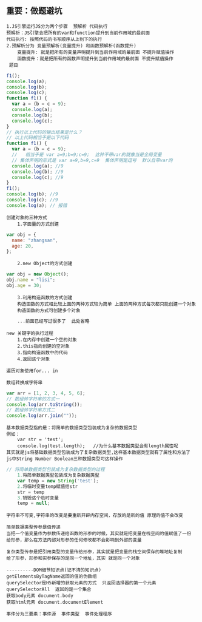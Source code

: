## 重要：做题避坑

    1.JS引擎运行JS分为两个步骤  预解析 代码执行
    预解析：JS引擎会把所有的var和function提升到当前作用域的最前面
    代码执行: 按照代码的书写顺序从上到下的执行
    2.预解析分为 变量预解析(变量提升) 和函数预解析(函数提升)
        变量提升: 就是把所有的变量声明提升到当前作用域的最前面 不提升赋值操作
        函数提升：就是把所有的函数声明提升到当前作用域的最前面 不提升赋值操作
     题目

```js
f1();
console.log(a);
console.log(b);
console.log(c);
function f1() {
  var a = (b = c = 9);
  console.log(a);
  console.log(b);
  console.log(c);
}
// 执行以上代码的输出结果是什么？
// 以上代码相当于是以下代码
function f1() {
  var a = (b = c = 9);
  //   相当于是 var a=9;b=9;c=9;  这种不带var的就像当是全局变量
  // 集体声明的形式是 var a=9,b=9,c=9  集体声明是逗号  默认自带var的
  console.log(a); //9
  console.log(b); //9
  console.log(c); //9
}
f1();
console.log(b); //9
console.log(c); //9
console.log(a); // 报错
```

    创建对象的三种方式
        1.字面量的方式创建

```js
var obj = {
  name: "zhangsan",
  age: 20,
};
```

        2.new Object的方式创建

```js
var obj = new Object();
obj.name = "lisi";
obj.age = 30;
```

        3.利用构造函数的方式创建
        构造函数的方式相比较上面的两种方式较为简单 上面的两种方式每次都只能创建一个对象
        构造函数的方式可创建多个对象

```js
    ...前面已经写过很多了  此处省略
```

    new 关键字的执行过程
        1.在内存中创建一个空的对象
        2.this指向创建的空对象
        3.指向构造函数中的代码
        4.返回这个对象

    遍历对象使用for... in

    数组转换成字符串

```js
var arr = [1, 2, 3, 4, 5, 6];
// 数组转字符串的方式一
console.log(arr.toString());
// 数组转字符串方式二
console.log(arr.join(""));
```

    基本数据类型指的是：将简单的数据类型包装成为复杂的数据类型
    例如：
        var str = 'test';
        console.log(test.length);   //为什么基本数据类型会有length属性呢
    其实就是js将基础数据类型包装成为了复杂数据类型,这样基本数据类型就有了属性和方法了
    js中String Number Boolean三种数据类型可这样操作

```js
// 将简单数据类型包装成为复杂数据类型的过程
    1.将简单数据类型包装成为复杂数据类型
    var temp = new String('test');
    2.将临时变量temp赋值给str
    str = temp
    3.销毁这个临时变量
    temp = null;
```

    字符串不可变,字符串的改变是要重新开辟内存空间，存放的是新的值 原理的值不会改变

    简单数据类型传参是值传递
    当把一个值变量作为参数传递给函数的形参的时候，其实就是把变量在栈空间的值赋值了一份
    给形参，那么在方法内部对形参的任何修改都不会影响到外部的变量

    复杂类型传参是把引用类型的变量传给形参，其实就是把变量的栈空间保存的堆地址复制
    给了形参，形参和实参保存的是同一个地址，其实 就是同一个对象

    ----------DOM细节知识点(记不清的知识点)
    getElementsByTagName返回的值的伪数组
    querySelector是H5新增的获取元素的方式  只返回选择器的第一个元素
    querySelectorAll  返回的是一个集合
    获取body元素 document.body
    获取html元素 document.documentElement

    事件分为三要素：事件源  事件类型  事件处理程序
